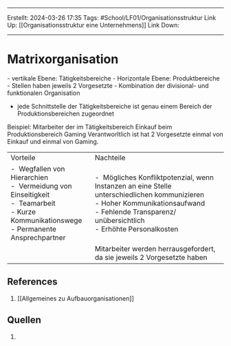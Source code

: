 
--- 
Erstellt: 2024-03-26    17:35 
Tags: #School/LF01/Organisationsstruktur 
Link Up: [[Organisationsstruktur eine Unternehmens]]
Link Down:

--- 
# Matrixorganisation
- vertikale Ebene: Tätigkeitsbereiche
- Horizontale Ebene: Produktbereiche
- Stellen haben jeweils 2 Vorgesetzte
- Kombination der divisional- und funktionalen Organisation
- jede Schnittstelle der Tätigkeitsbereiche ist genau einem Bereich der Produktionsbereichen zugeordnet

Beispiel:
Mitarbeiter der im Tätigkeitsbereich Einkauf beim Produktionsbereich Gaming Verantworltlich ist hat 2 Vorgesetzte einmal von Einkauf und einmal von Gaming. 

|                                                                                                                                                |                                                                                                                                                                                                       |
| ---------------------------------------------------------------------------------------------------------------------------------------------- | ----------------------------------------------------------------------------------------------------------------------------------------------------------------------------------------------------- |
| Vorteile                                                                                                                                       | Nachteile                                                                                                                                                                                             |
| -  Wegfallen von Hierarchien<br>-  Vermeidung von Einseitigkeit<br>-  Teamarbeit<br>- Kurze Kommunikationswege<br>- Permanente Ansprechpartner | -  Mögliches Konfliktpotenzial, wenn Instanzen an eine Stelle unterschiedlichen kommunizieren<br>- Hoher Kommunikationsaufwand<br>- Fehlende Transparenz/ unübersichtlich<br>- Erhöhte Personalkosten |
|                                                                                                                                                | Mitarbeiter werden herrausgefordert, da sie jeweils 2 Vorgesetzte haben                                                                                                                               |


## References
1. [[Allgemeines zu Aufbauorganisationen]]

## Quellen
1. 